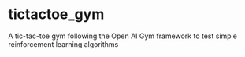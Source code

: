 # tictactoe_gym
A tic-tac-toe gym following the Open AI Gym framework to test simple reinforcement learning algorithms
